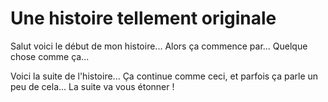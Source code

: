 # Une histoire tellement originale

Salut voici le début de mon histoire...
Alors ça commence par...
Quelque chose comme ça...

Voici la suite de l'histoire...
Ça continue comme ceci, et parfois ça parle un peu de cela... La suite va vous étonner !